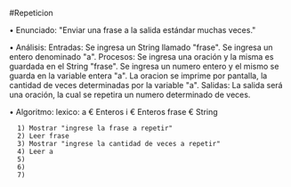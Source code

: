 #Repeticion

• Enunciado: "Enviar una frase a la salida estándar muchas veces."

• Análisis:
	Entradas:
			Se ingresa un String llamado "frase".
			Se ingresa un entero denominado "a".
	Procesos:
			Se ingresa una oración y la misma es guardada en el String "frase".
			Se ingresa un numero entero y el mismo se guarda en la variable entera "a".
			La oracion se imprime por pantalla, la cantidad de veces determinadas por la variable "a".
	Salidas:
			La salida será una oración, la cual se repetira un numero determinado de veces.

• Algoritmo:
    lexico:
    a € Enteros
    i € Enteros
    frase € String
    
      1) Mostrar "ingrese la frase a repetir"
      2) Leer frase
      3) Mostrar "ingrese la cantidad de veces a repetir"
      4) Leer a
      5)
      6)
      7)
